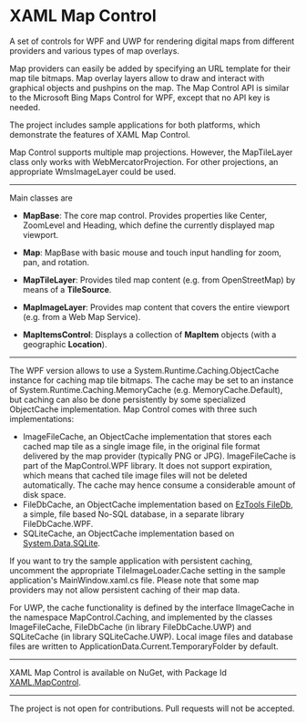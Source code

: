# XAML Map Control

A set of controls for WPF and UWP for rendering digital maps from different providers and various types of map overlays.

Map providers can easily be added by specifying an URL template for their map tile bitmaps. 
Map overlay layers allow to draw and interact with graphical objects and pushpins on the map.
The Map Control API is similar to the Microsoft Bing Maps Control for WPF, except that no API key is needed.

The project includes sample applications for both platforms, which demonstrate the features of XAML Map Control.

Map Control supports multiple map projections. However, the MapTileLayer class only works with WebMercatorProjection.
For other projections, an appropriate WmsImageLayer could be used.

---

Main classes are

- **MapBase**: The core map control. Provides properties like Center, ZoomLevel and Heading, which
define the currently displayed map viewport.

- **Map**: MapBase with basic mouse and touch input handling for zoom, pan, and rotation.

- **MapTileLayer**: Provides tiled map content (e.g. from OpenStreetMap) by means of a **TileSource**.

- **MapImageLayer**: Provides map content that covers the entire viewport (e.g. from a Web Map Service).

- **MapItemsControl**: Displays a collection of **MapItem** objects (with a geographic **Location**).

---

The WPF version allows to use a System.Runtime.Caching.ObjectCache instance for caching map tile bitmaps.
The cache may be set to an instance of System.Runtime.Caching.MemoryCache (e.g. MemoryCache.Default),
but caching can also be done persistently by some specialized ObjectCache implementation.
Map Control comes with three such implementations:
* ImageFileCache, an ObjectCache implementation that stores each cached map tile as a single image file,
in the original file format delivered by the map provider (typically PNG or JPG). ImageFileCache is part of
the MapControl.WPF library. It does not support expiration, which means that cached tile image files will
not be deleted automatically. The cache may hence consume a considerable amount of disk space.
* FileDbCache, an ObjectCache implementation based on [EzTools FileDb](https://github.com/eztools-software/FileDb), a simple, file based No-SQL database,
in a separate library FileDbCache.WPF.
* SQLiteCache, an ObjectCache implementation based on [System.Data.SQLite](https://system.data.sqlite.org/index.html/doc/trunk/www/index.wiki).

If you want to try the sample application with persistent caching, uncomment the appropriate TileImageLoader.Cache
setting in the sample application's MainWindow.xaml.cs file. Please note that some map providers may not allow
persistent caching of their map data.

For UWP, the cache functionality is defined by the interface IImageCache in the namespace MapControl.Caching,
and implemented by the classes ImageFileCache, FileDbCache (in library FileDbCache.UWP) and SQLiteCache (in library SQLiteCache.UWP).
Local image files and database files are written to ApplicationData.Current.TemporaryFolder by default.

---

XAML Map Control is available on NuGet, with Package Id [XAML.MapControl](https://www.nuget.org/packages/XAML.MapControl/).

---

The project is not open for contributions. Pull requests will not be accepted.
